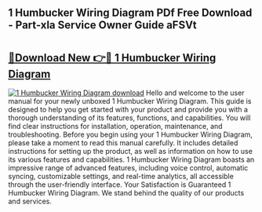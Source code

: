 ## 1 Humbucker Wiring Diagram PDf Free Download - Part-xla Service Owner Guide aFSVt

# <h2><a href="http://dfk97o.blite.top/?on=1+Humbucker+Wiring+Diagram">🔗Download New 👉🔴 1 Humbucker Wiring Diagram</a></h2>

[![1 Humbucker Wiring Diagram download](https://i.imgur.com/lujVjoI.png)](http://dfk97o.blite.top/?on=1+Humbucker+Wiring+Diagram)
Hello and welcome to the user manual for your newly unboxed 1 Humbucker Wiring Diagram. This guide is designed to help you get started with your product and provide you with a thorough understanding of its features, functions, and capabilities. You will find clear instructions for installation, operation, maintenance, and troubleshooting. Before you begin using your 1 Humbucker Wiring Diagram, please take a moment to read this manual carefully. It includes detailed instructions for setting up the product, as well as information on how to use its various features and capabilities. 1 Humbucker Wiring Diagram boasts an impressive range of advanced features, including voice control, automatic syncing, customizable settings, and real-time analytics, all accessible through the user-friendly interface. Your Satisfaction is Guaranteed 1 Humbucker Wiring Diagram. We stand behind the quality of our products and services.
